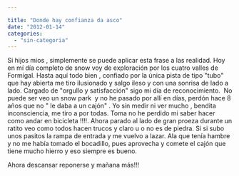 ```yaml
---

title: "Donde hay confianza da asco"
date: "2012-01-14"
categories: 
  - "sin-categoria"
---
```


Si hijos mios , simplemente se puede aplicar esta frase a las realidad. Hoy en mí día completo de snow voy de exploración por los cuatro valles de Formigal. Hasta aquí todo bien , confiado por la única pista de tipo "tubo" que hay abierta me tiro ilusionado y salgo ileso y con una sonrisa de lado a lado. Cargado de "orgullo y satisfacción" sigo mi día de reconocimiento.  No puede ser veo un snow park  y no he pasado por allí en días, perdón hace 8 años que no " le daba a un cajón" . Yo sin medir ni ver mucho , bendita inconsciencia, me tiro a por todas. Toma no he perdido mi saber hacer  como andar en bicicleta !!!!. Ahora parado al lado de gran proeza durante un ratito veo como todos hacen trucos y claro u o no es de piedra. Si si subo unos pasitos la rampa de entrada y me vuelvo a lazar. Ala que tenía hambre y no me había tomado el bocadillo, pues aprovecha y comete el cajón que tiene mucho hierro y eso siempre es bueno.

Ahora descansar reponerse y mañana más!!!
